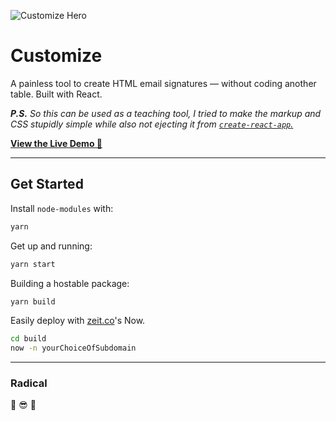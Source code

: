 ![Customize Hero](https://github.com/spjpgrd/customize/blob/master/public/customize-og-image-v1.png)

# Customize

A painless tool to create HTML email signatures — without coding another table. Built with React.  

_**P.S.** So this can be used as a teaching tool, I tried to make the markup and CSS stupidly simple while also not ejecting it from [`create-react-app`.](https://www.github.com/facebook/create-react-app)_

**[View the Live Demo 🚀](https://customize.spjpgrd.now.sh/)**

* * *

## Get Started
Install `node-modules` with:
```bash
yarn
```

Get up and running:
```bash
yarn start
```

Building a hostable package:
```bash
yarn build
```

Easily deploy with [zeit.co](https://zeit.co)'s Now.
```bash
cd build
now -n yourChoiceOfSubdomain
```

* * *

### Radical
🤙 😎 🤙
